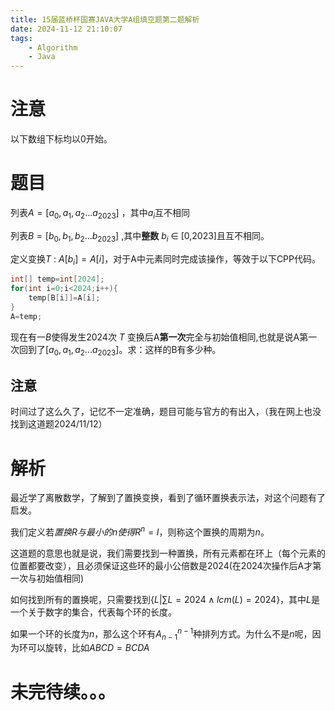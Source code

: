 ```yaml
---
title: 15届蓝桥杯国赛JAVA大学A组填空题第二题解析
date: 2024-11-12 21:10:07
tags: 
    - Algorithm
    - Java
---
```



# 注意
以下数组下标均以0开始。
# 题目
列表$A=[a_0,a_1,a_2...a_{2023}]$ ，其中$a_i$互不相同

列表$B=[b_0,b_1,b_2...b_{2023}]$ ,其中**整数** $b_i$ $\in$ [0,2023]且互不相同。

定义变换$T$ : $A[b_i]=A[i]$，对于A中元素同时完成该操作，等效于以下CPP代码。
```cpp
int[] temp=int[2024];
for(int i=0;i<2024;i++){
    temp[B[i]]=A[i];
}
A=temp;
```

现在有一$B$使得发生2024次 $T$ 变换后A**第一次**完全与初始值相同,也就是说A第一次回到了$[a_0,a_1,a_2...a_{2023}]$。求：这样的B有多少种。
## 注意
时间过了这么久了，记忆不一定准确，题目可能与官方的有出入，（我在网上也没找到这道题2024/11/12）

# 解析
最近学了离散数学，了解到了置换变换，看到了循环置换表示法，对这个问题有了启发。

我们定义若$置换R与最小的n使得R^n=I$，则称这个置换的周期为$n$。

这道题的意思也就是说，我们需要找到一种置换，所有元素都在环上（每个元素的位置都要改变），且必须保证这些环的最小公倍数是2024(在2024次操作后A才第一次与初始值相同)

如何找到所有的置换呢，只需要找到$\{L|\sum L=2024\land lcm(L)=2024\}$，其中$L$是一个关于数字的集合，代表每个环的长度。

如果一个环的长度为$n$，那么这个环有$A_{n-1}^{n-1}$种排列方式。为什么不是$n$呢，因为环可以旋转，比如$ABCD=BCDA$

# 未完待续。。。


